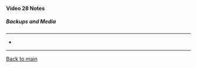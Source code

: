 #### Video 28 Notes

##### Backups and Media
---
- 

---

[Back to main](https://github.com/rot0xd/CBTNuggets/blob/master/CISSP/README.md)

